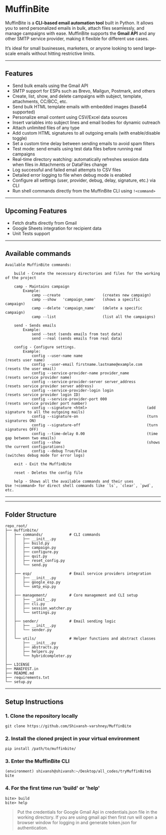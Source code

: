 # MuffinBite

MuffinBite is a **CLI-based email automation tool** built in Python. It allows you to send personalized emails in bulk, attach files seamlessly, and manage campaigns with ease. MuffinBite supports the **Gmail API** and any other SMTP service provider, making it flexible for different use cases.  

It’s ideal for small businesses, marketers, or anyone looking to send large-scale emails without hitting restrictive limits.

---

## Features
- Send bulk emails using the Gmail API  
- SMTP support for ESPs such as Brevo, Mailgun, Postmark, and others  
- Create, list, show, and delete campaigns with subject, template, attachments, CC/BCC, etc.  
- Send bulk HTML template emails with embedded images (base64 supported)  
- Personalize email content using CSV/Excel data sources  
- Insert variables into subject lines and email bodies for dynamic outreach  
- Attach unlimited files of any type  
- Add custom HTML signatures to all outgoing emails (with enable/disable toggle)  
- Set a custom time delay between sending emails to avoid spam filters  
- Test mode: send emails using test data files before running real campaigns  
- Real-time directory watching: automatically refreshes session data when files in Attachments or DataFiles change  
- Log successful and failed email attempts to CSV files  
- Detailed error logging to file when debug mode is enabled  
- Configure all settings (user, provider, debug, delay, signature, etc.) via CLI  
- Run shell commands directly from the MuffinBite CLI using `!<command>`
---

## Upcoming Features

- Fetch drafts directly from Gmail  
- Google Sheets integration for recipient data  
- Unit Tests support
---
## Available commands
    Available MuffinBite commands:

        build - Create the necessary directories and files for the working of the project

        camp - Maintains campaign
            Example:
                camp --create                   (creates new campaign)
                camp --show   'campaign_name'   (shows a specific campaign)
                camp --delete 'campaign_name'   (delete a specific campaign)
                camp --list                     (list all the campaigns)

        send - Sends emails 
            Example:
                send --test (sends emails from test data)
                send --real (sends emails from real data)

        config - Configure settings.
            Example:
                config --user-name name                             (resets user name)
                config --user-email firstname.lastname@example.com  (resets the user email)
                config --service-provider-name provider_name        (resets service provider name)
                config --service-provider-server server_address     (resets service provider server address)
                config --service-provider-login login               (resets service provider login ID)
                config --service-provider-port 000                  (resets service provider port number)
                config --signature <html>                           (add signature to all the outgoing mails)
                config --signature-on                               (turn signatures ON)
                config --signature-off                              (turn signatures OFF)
                config --time-delay 0.00                            (time gap between two emails)
                config --show                                       (shows the current configurations)
                config --debug True/False                           (switches debug mode for error logs)

        exit - Exit the MuffinBite

        reset - Deletes the config file

        help - Shows all the available commands and their uses
    Use !<command> for direct shell commands like `ls`, `clear`, `pwd`, etc.
---

---
## Folder Structure
```
repo_root/
├── muffinbite/
│   ├── commands/            # CLI commands
│   │   ├── __init__.py
│   │   ├── build.py
│   │   ├── campaign.py
│   │   ├── configure.py
│   │   ├── quit.py
│   │   ├── reset_config.py
│   │   └── send.py
│   │
│   ├── esp/                 # Email service providers integration
│   │   ├── __init__.py
│   │   ├── google_esp.py
│   │   └── smtp_esp.py
│   │
│   ├── management/          # Core management and CLI setup
│   │   ├── __init__.py
│   │   ├── cli.py
│   │   ├── session_watcher.py
│   │   └── settings.py
│   │
│   ├── sender/              # Email sending logic
│   │   ├── __init__.py
│   │   └── sender.py
│   │
│   └── utils/               # Helper functions and abstract classes
│       ├── __init__.py
│       ├── abstracts.py
│       ├── helpers.py
│       └── hybridcompleter.py
│
├── LICENSE
├── MANIFEST.in
├── README.md
├── requirements.txt
└── setup.py

```
---
## Setup Instructions

### 1. Clone the repository locally

```
git clone https://github.com/Shivansh-varshney/MuffinBite
```

### 2. Install the cloned project in your virtual environment
```
pip install /path/to/muffinbite/
```

### 3. Enter the MuffinBite CLI
```
(environment) shivansh@shivansh:~/Desktop/all_codes/tryMuffinBite$ bite
```
### 4. For the first time run 'build' or 'help'
```
bite> build
bite> help
```

> Put the credentials for Google Gmail Api in credentials.json file in the working directory.
> If you are using gmail api then first run will open a browser window for logging in and generate token.json for authentication.